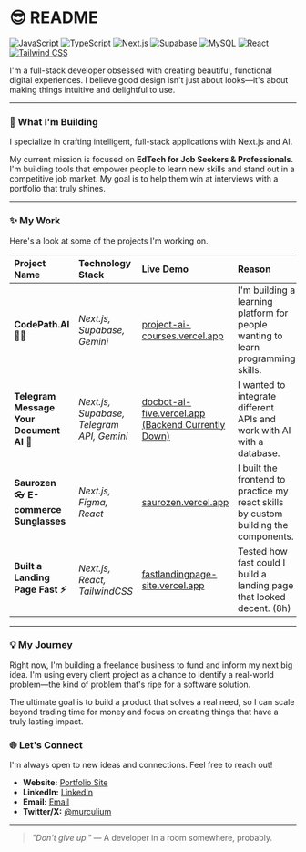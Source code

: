 # 😎 README

[![JavaScript](https://skillicons.dev/icons?i=js)](https://www.javascript.com) [![TypeScript](https://skillicons.dev/icons?i=ts)](https://www.typescriptlang.org) [![Next.js](https://skillicons.dev/icons?i=nextjs)](https://nextjs.org) [![Supabase](https://skillicons.dev/icons?i=supabase)](https://supabase.com) [![MySQL](https://skillicons.dev/icons?i=mysql)](https://www.mysql.com) [![React](https://skillicons.dev/icons?i=react)](https://react.dev) [![Tailwind CSS](https://skillicons.dev/icons?i=tailwindcss)](https://tailwindcss.com)
<br>

I'm a full-stack developer obsessed with creating beautiful, functional digital experiences. I believe good design isn't just about looks—it's about making things intuitive and delightful to use.

---

### 🚀 What I'm Building

I specialize in crafting intelligent, full-stack applications with Next.js and AI.

My current mission is focused on **EdTech for Job Seekers & Professionals**. I'm building tools that empower people to learn new skills and stand out in a competitive job market. My goal is to help them win at interviews with a portfolio that truly shines.

---

### ✨ My Work

Here's a look at some of the projects I'm working on.

| Project Name | Technology Stack | Live Demo | Reason | GitHub Repo |
| :--- | :--- | :--- | :--- | :--- |
| **CodePath.AI 👨‍💻** | _Next.js, Supabase, Gemini_ | [project-ai-courses.vercel.app](https://project-ai-courses.vercel.app/) | I'm building a learning platform for people wanting to learn programming skills. | _Unavailable_
| **Telegram Message Your Document AI 🤖** | _Next.js, Supabase, Telegram API, Gemini_ | [docbot-ai-five.vercel.app (Backend Currently Down)](https://docbot-ai-five.vercel.app/) | I wanted to integrate different APIs and work with AI with a database. | [Repo](https://github.com/m-urculu/telegram-doc-bot)
| **Saurozen 👓 E-commerce Sunglasses** | _Next.js, Figma, React_ | [saurozen.vercel.app](https://saurozen.vercel.app/) | I built the frontend to practice my react skills by custom building the components. | [Repo](https://github.com/m-urculu/saurozen-ecom?tab=readme-ov-file) 
| **Built a Landing Page Fast ⚡** | _Next.js, React, TailwindCSS_ | [fastlandingpage-site.vercel.app](https://fastlandingpage-site.vercel.app/) | Tested how fast could I build a landing page that looked decent. (8h) | [Repo](https://github.com/m-urculu/fastlandingpage-site) 

---

### 💡 My Journey

Right now, I'm building a freelance business to fund and inform my next big idea. I'm using every client project as a chance to identify a real-world problem—the kind of problem that's ripe for a software solution.

The ultimate goal is to build a product that solves a real need, so I can scale beyond trading time for money and focus on creating things that have a truly lasting impact.

### 🌐 Let's Connect

I'm always open to new ideas and connections. Feel free to reach out!

- **Website:** [Portfolio Site](https://marcelo-portfolio-five.vercel.app/)
- **LinkedIn:** [LinkedIn](https://www.linkedin.com/in/marcelo-oliveira-1445b5222/)
- **Email:** [Email](mailto:mrcel@gmail.com)
- **Twitter/X:** [@murculium](https://x.com/murculium)

---

> *"Don't give up."*
> — A developer in a room somewhere, probably.
